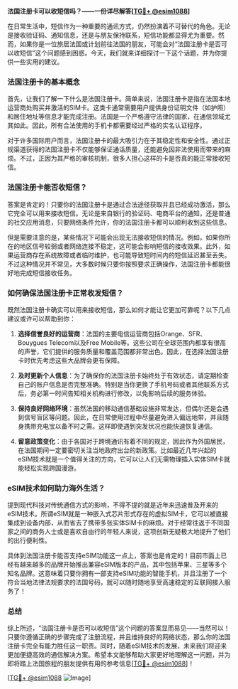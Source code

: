 **法国注册卡可以收短信吗？——一份详尽解答[[TG💪+ @esim1088](https://t.me/s/esim1088)]**

在日常生活中，短信作为一种重要的通讯方式，仍然扮演着不可替代的角色。无论是接收验证码、通知信息，还是与朋友保持联系，短信功能都显得尤为重要。然而，如果你是一位旅居法国或计划前往法国的朋友，可能会对“法国注册卡是否可以收短信”这个问题感到困惑。今天，我们就来详细探讨一下这个话题，并为你提供一些实用的建议。

### 法国注册卡的基本概念

首先，让我们了解一下什么是法国注册卡。简单来说，法国注册卡是指在法国本地运营商处购买并激活的SIM卡。这类卡通常需要用户提供身份证明文件（如护照）和居住地址等信息才能完成注册。法国是一个严格遵守法律的国家，在通信领域尤其如此。因此，所有合法使用的手机卡都需要经过严格的实名认证程序。

对于许多国际用户而言，法国注册卡的最大吸引力在于其稳定性和安全性。通过正规渠道获得的法国注册卡不仅能够保证通话质量，还能避免因非法使用而带来的麻烦。不过，正因为其严格的审核机制，很多人担心这样的卡是否真的能正常接收短信。

### 法国注册卡能否收短信？

答案是肯定的！只要你的法国注册卡是通过合法途径获取并且已经成功激活，那么它完全可以用来接收短信。无论是来自银行的验证码、电商平台的通知，还是普通的社交应用消息，只要网络条件允许，你的法国注册卡都可以顺利收到这些信息。

但是需要注意的是，某些情况下可能会出现无法接收短信的情况。例如，如果你所在的地区信号较弱或者网络连接不稳定，这可能会影响短信的接收效果。此外，如果运营商存在系统故障或者临时维护，也可能导致短时间内的短信延迟甚至丢失。不过这种情况并不常见，大多数时候只要你按照要求正确操作，法国注册卡都能很好地完成短信接收任务。

### 如何确保法国注册卡正常收发短信？

既然法国注册卡确实可以用来接收短信，那么如何才能让它更加可靠呢？以下几点建议或许可以帮助到你：

1. **选择信誉良好的运营商**：法国的主要电信运营商包括Orange、SFR、Bouygues Telecom以及Free Mobile等。这些公司在全球范围内都享有很高的声誉，它们提供的服务质量和覆盖范围都非常出色。因此，在选择法国注册卡时优先考虑这些大品牌会更有保障。
   
2. **及时更新个人信息**：为了确保你的法国注册卡始终处于有效状态，请定期检查自己的账户信息是否完整准确。特别是当你更换了手机号码或者其他联系方式后，务必第一时间告知相关机构进行修改，以免影响后续的服务体验。

3. **保持良好网络环境**：虽然法国的移动通信基础设施非常发达，但偶尔还是会遇到信号盲区等问题。因此，在日常使用过程中尽量避免进入偏远地带，并且随身携带充电宝以备不时之需。这样即使遇到突发状况也能快速恢复通信。

4. **留意政策变化**：由于各国对于跨境通讯有着不同的规定，因此作为外国居民，在法国期间一定要密切关注当地政府出台的新政策。比如最近几年兴起的eSIM技术就是一个值得关注的方向，它可以让人们无需物理插入实体SIM卡就能轻松实现跨国漫游。

### eSIM技术如何助力海外生活？

提到现代科技对传统通信方式的影响，不得不提的就是近年来迅速普及开来的eSIM技术。所谓eSIM就是一种嵌入式芯片形式存在的虚拟SIM卡，它可以被直接集成到设备内部，从而省去了携带多张实体SIM卡的麻烦。对于经常往返于不同国家之间的商务人士或是喜欢自由行的年轻人来说，这项创新无疑极大地提升了他们的出行便利性。

具体到法国注册卡能否支持eSIM功能这一点上，答案也是肯定的！目前市面上已经有越来越多的品牌开始推出兼容eSIM版本的产品，其中包括苹果、三星等多个知名品牌。这意味着只要你拥有一部支持eSIM功能的智能手机，并且注册了一个符合当地法律法规要求的法国号码，就可以随时随地享受高速稳定的互联网接入服务了！

### 总结

综上所述，“法国注册卡是否可以收短信”这个问题的答案显而易见——当然可以！只要你遵循正确的步骤完成了注册流程，并且维持良好的网络状态，那么你的法国注册卡完全有能力胜任这一职责。同时，随着eSIM技术的发展，未来我们将迎来更加便捷高效的通信解决方案。希望本文能够帮助大家更好地理解这一问题，并为即将踏上法国旅程的朋友提供有用的参考信息[[TG💪+ @esim1088](https://t.me/s/esim1088)]！

[[TG💪+ @esim1088](https://t.me/s/esim1088) ![Image](https://i.postimg.cc/4NQfJmqS/Snipaste-2025-05-13-00-14-12.png)]